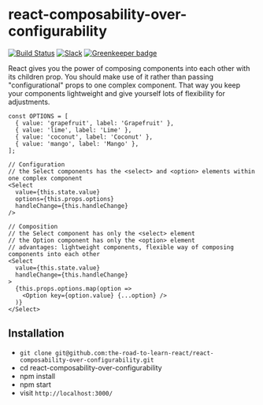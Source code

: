 # react-composability-over-configurability

[![Build Status](https://travis-ci.org/the-road-to-learn-react/react-composability-over-configurability.svg?branch=master)](https://travis-ci.org/the-road-to-learn-react/react-composability-over-configurability) [![Slack](https://slack-the-road-to-learn-react.wieruch.com/badge.svg)](https://slack-the-road-to-learn-react.wieruch.com/) [![Greenkeeper badge](https://badges.greenkeeper.io/the-road-to-learn-react/react-composability-over-configurability.svg)](https://greenkeeper.io/)

React gives you the power of composing components into each other with its children prop. You should make use of it rather than passing "configurational" props to one complex component. That way you keep your components lightweight and give yourself lots of flexibility for adjustments.

```
const OPTIONS = [
  { value: 'grapefruit', label: 'Grapefruit' },
  { value: 'lime', label: 'Lime' },
  { value: 'coconut', label: 'Coconut' },
  { value: 'mango', label: 'Mango' },
];

// Configuration
// the Select components has the <select> and <option> elements within one complex component
<Select
  value={this.state.value}
  options={this.props.options}
  handleChange={this.handleChange}
/>

// Composition
// the Select component has only the <select> element
// the Option component has only the <option> element
// advantages: lightweight components, flexible way of composing components into each other
<Select
  value={this.state.value}
  handleChange={this.handleChange}
>
  {this.props.options.map(option =>
    <Option key={option.value} {...option} />
  )}
</Select>
```

## Installation

* `git clone git@github.com:the-road-to-learn-react/react-composability-over-configurability.git`
* cd react-composability-over-configurability
* npm install
* npm start
* visit `http://localhost:3000/`
